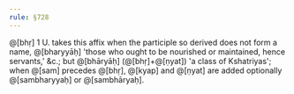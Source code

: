 ```yaml
---
rule: §728
---
```


@[bhṛ] 1 U. takes this affix when the participle so derived does not form a name, @[bharyyāḥ] 'those who ought to be nourished or maintained, hence servants,' &c.; but @[bhāryāḥ] (@[bhṛ]+@[ṇyat]) 'a class of Kshatriyas'; when @[sam] precedes @[bhṛ], @[kyap] and @[ṇyat] are added optionally @[sambharyyaḥ] or @[sambhāryaḥ].